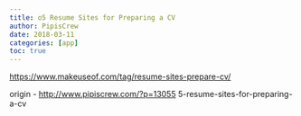 ```yaml
---
title: o5 Resume Sites for Preparing a CV
author: PipisCrew
date: 2018-03-11
categories: [app]
toc: true
---
```


https://www.makeuseof.com/tag/resume-sites-prepare-cv/

origin - http://www.pipiscrew.com/?p=13055 5-resume-sites-for-preparing-a-cv